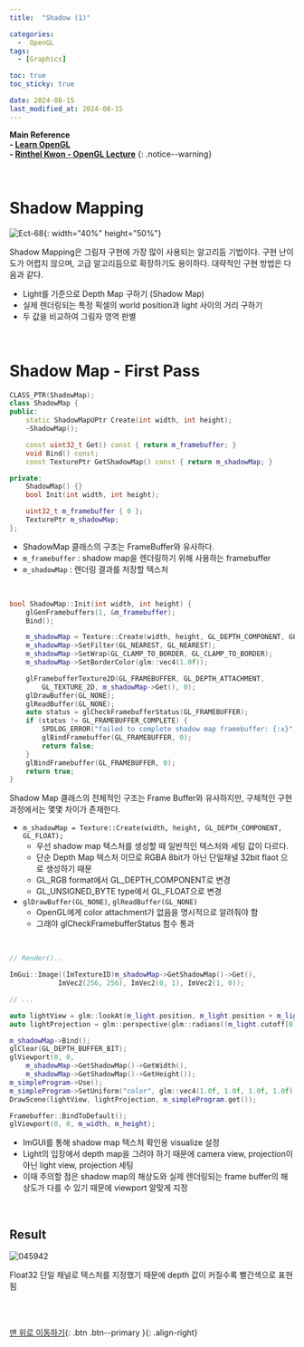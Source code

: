 ```yaml
---
title:  "Shadow (1)"

categories:
  -  OpenGL
tags:
  - [Graphics]

toc: true
toc_sticky: true

date: 2024-08-15
last_modified_at: 2024-08-15
---
```



**Main Reference <br>- [Learn OpenGL](https://learnopengl.com/) <br>- [Rinthel Kwon - OpenGL Lecture](https://www.youtube.com/watch?v=kEAKvJKnvfA&list=PLvNHCGtd4kh_cYLKMP_E-jwF3YKpDP4hf&index=1)**
{: .notice--warning}

<br>

# Shadow Mapping

![Ect-68](https://github.com/inhopp/StyleGAN/assets/96368476/c90364e7-6f95-4a3f-8ee8-dd97ec2d560a){: width="40%" height="50%"}

Shadow Mapping은 그림자 구현에 가장 많이 사용되는 알고리듬 기법이다. 구현 난이도가 어렵지 않으며, 고급 알고리듬으로 확장하기도 용이하다. 대략적인 구현 방법은 다음과 같다.

- Light를 기준으로 Depth Map 구하기 (Shadow Map)
- 실제 렌더링되는 특정 픽셀의 world position과 light 사이의 거리 구하기
- 두 값을 비교하여 그림자 영역 판별

<br>

# Shadow Map - First Pass

``` c++
CLASS_PTR(ShadowMap);
class ShadowMap {
public:
    static ShadowMapUPtr Create(int width, int height);
    ~ShadowMap();

    const uint32_t Get() const { return m_framebuffer; }
    void Bind() const;
    const TexturePtr GetShadowMap() const { return m_shadowMap; }

private:
    ShadowMap() {}
    bool Init(int width, int height);

    uint32_t m_framebuffer { 0 };
    TexturePtr m_shadowMap;
};
```

- ShadowMap 클래스의 구조는 FrameBuffer와 유사하다.
- `m_framebuffer` : shadow map을 렌더링하기 위해 사용하는 framebuffer
- `m_shadowMap` : 렌더링 결과를 저장할 텍스처

<br>

``` c++
bool ShadowMap::Init(int width, int height) {
    glGenFramebuffers(1, &m_framebuffer);
    Bind();

    m_shadowMap = Texture::Create(width, height, GL_DEPTH_COMPONENT, GL_FLOAT);
    m_shadowMap->SetFilter(GL_NEAREST, GL_NEAREST);
    m_shadowMap->SetWrap(GL_CLAMP_TO_BORDER, GL_CLAMP_TO_BORDER);
    m_shadowMap->SetBorderColor(glm::vec4(1.0f));

    glFramebufferTexture2D(GL_FRAMEBUFFER, GL_DEPTH_ATTACHMENT,
        GL_TEXTURE_2D, m_shadowMap->Get(), 0);
    glDrawBuffer(GL_NONE);
    glReadBuffer(GL_NONE);
    auto status = glCheckFramebufferStatus(GL_FRAMEBUFFER);
    if (status != GL_FRAMEBUFFER_COMPLETE) {
        SPDLOG_ERROR("failed to complete shadow map framebuffer: {:x}", status);
        glBindFramebuffer(GL_FRAMEBUFFER, 0);
        return false;
    }
    glBindFramebuffer(GL_FRAMEBUFFER, 0);
    return true;
}
```

Shadow Map 클래스의 전체적인 구조는 Frame Buffer와 유사하지만, 구체적인 구현 과정에서는 몇몇 차이가 존재한다.

- `m_shadowMap = Texture::Create(width, height, GL_DEPTH_COMPONENT, GL_FLOAT);`
    - 우선 shadow map 텍스처를 생성할 때 일반적인 텍스처와 세팅 값이 다르다.
    - 단순 Depth Map 텍스처 이므로 RGBA 8bit가 아닌 단일채널 32bit flaot 으로 생성하기 때문
    - GL_RGB format에서 GL_DEPTH_COMPONENT로 변경
    - GL_UNSIGNED_BYTE type에서 GL_FLOAT으로 변경
- `glDrawBuffer(GL_NONE)`, `glReadBuffer(GL_NONE)`
    - OpenGL에게 color attachment가 없음을 명시적으로 알려줘야 함
    - 그래야 glCheckFramebufferStatus 함수 통과

<br>

``` c++
// Render()..

ImGui::Image((ImTextureID)m_shadowMap->GetShadowMap()->Get(),
            ImVec2(256, 256), ImVec2(0, 1), ImVec2(1, 0));

// ...

auto lightView = glm::lookAt(m_light.position, m_light.position + m_light.direction, glm::vec3(0.0f, 1.0f, 0.0f));
auto lightProjection = glm::perspective(glm::radians((m_light.cutoff[0] + m_light.cutoff[1]) * 2.0f), 1.0f, 1.0f, 20.0f);

m_shadowMap->Bind();
glClear(GL_DEPTH_BUFFER_BIT);
glViewport(0, 0,
    m_shadowMap->GetShadowMap()->GetWidth(),
    m_shadowMap->GetShadowMap()->GetHeight());
m_simpleProgram->Use();
m_simpleProgram->SetUniform("color", glm::vec4(1.0f, 1.0f, 1.0f, 1.0f));
DrawScene(lightView, lightProjection, m_simpleProgram.get());

Framebuffer::BindToDefault();
glViewport(0, 0, m_width, m_height);
```

- ImGUI를 통해 shadow map 텍스처 확인용 visualize 설정
- Light의 입장에서 depth map을 그려야 하기 때문에 camera view, projection이 아닌 light view, projection 세팅
- 이때 주의할 점은 shadow map의 해상도와 실제 렌더링되는 frame buffer의 해상도가 다를 수 있기 때문에 viewport 알맞게 지정

<br>

## Result

![045942](https://github.com/user-attachments/assets/bc558d23-d588-489e-816a-47237acef845)

Float32 단일 채널로 텍스처를 지정했기 때문에 depth 값이 커질수록 빨간색으로 표현됨


<br>
<br>


[맨 위로 이동하기](#){: .btn .btn--primary }{: .align-right}